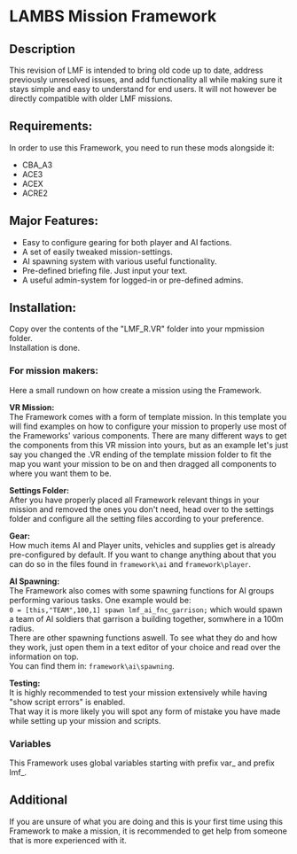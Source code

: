 # LAMBS Mission Framework
## Description
This revision of LMF is intended to bring old code up to date, address previously unresolved issues,
and add functionality all while making sure it stays simple and easy to understand for end users.
It will not however be directly compatible with older LMF missions.

## Requirements:
In order to use this Framework, you need to run these mods alongside it:
* CBA_A3
* ACE3
* ACEX
* ACRE2

## Major Features:
* Easy to configure gearing for both player and AI factions.
* A set of easily tweaked mission-settings.
* AI spawning system with various useful functionality.
* Pre-defined briefing file. Just input your text.
* A useful admin-system for logged-in or pre-defined admins.

## Installation:
Copy over the contents of the "LMF_R.VR" folder into your mpmission folder.\
Installation is done.

### For mission makers:
Here a small rundown on how create a mission using the Framework.

__VR Mission:__\
The Framework comes with a form of template mission. In this template you will find examples on how to configure your mission
to properly use most of the Frameworks' various components. There are many different ways to get the components from this VR
mission into yours, but as an example let's just say you changed the .VR ending of the template mission folder to fit the map
you want your mission to be on and then dragged all components to where you want them to be.

__Settings Folder:__\
After you have properly placed all Framework relevant things in your mission and removed the ones you don't need,
head over to the settings folder and configure all the setting files according to your preference.

__Gear:__\
How much items AI and Player units, vehicles and supplies get is already pre-configured by default. If you want to change anything
about that you can do so in the files found in `framework\ai` and `framework\player`.

__AI Spawning:__\
The Framework also comes with some spawning functions for AI groups performing various tasks. One example would be:\
`0 = [this,"TEAM",100,1] spawn lmf_ai_fnc_garrison;` which would spawn a team of AI soldiers that garrison a building together,
somwhere in a 100m radius.\
There are other spawning functions aswell. To see what they do and how they work, just open them in a text editor of your choice
and read over the information on top.\
You can find them in: `framework\ai\spawning`.

__Testing:__\
It is highly recommended to test your mission extensively while having "show script errors" is enabled.\
That way it is more likely you will spot any form of mistake you have made while setting up your mission
and scripts.

### Variables
This Framework uses global variables starting with prefix var_ and prefix lmf_.

## Additional
If you are unsure of what you are doing and this is your first time using this Framework to make a mission, it is recommended to get help from someone that is more experienced with it.
